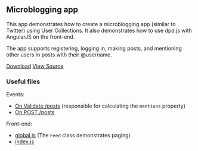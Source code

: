 <!--{
  title: 'Microblogging app',
  tags: ['example', 'collection', 'users', 'dpd.js', 'angular']
}-->

## Microblogging app

This app demonstrates how to create a microblogging app (similar to Twitter) using User Collections. It also demonstrates how to use dpd.js with AngularJS on the front-end.

The app supports registering, logging in, making posts, and mentioning other users in posts with their @username.

<a href="https://github.com/downloads/deployd/examples/micro-blog.zip" class="btn btn-primary">Download</a> <a href="https://github.com/deployd/examples/tree/master/users/micro-blog" class="btn">View Source</a>

### Useful files

Events:
- [On Validate /posts](https://github.com/deployd/examples/blob/master/users/micro-blog/resources/posts/validate.js) (responsible for calculating the `mentions` property)
- [On POST /posts](https://github.com/deployd/examples/blob/master/users/micro-blog/resources/posts/post.js)

Front-end:

- [global.js](https://github.com/deployd/examples/blob/master/users/micro-blog/public/js/global.js) (The `Feed` class demonstrates paging)
- [index.js](https://github.com/deployd/examples/blob/master/users/micro-blog/public/js/index.js)